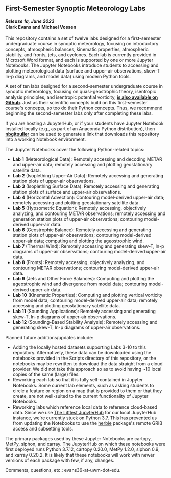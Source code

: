 <h2>First-Semester Synoptic Meteorology Labs</h2>
<h4><i>Release 1a, June 2023</i><br>Clark Evans and Michael Vossen</h4>

This repository contains a set of twelve labs designed for a first-semester undergraduate course in synoptic meteorology, focusing on introductory concepts, atmospheric balances, kinematic properties, atmospheric stability, and fronts, jets, and cyclones. Each lab is currently provided in Microsoft Word format, and each is supported by one or more Jupyter Notebooks. The Jupyter Notebooks introduce students to accessing and plotting meteorological data (surface and upper-air observations, skew-T ln-p diagrams, and model data) using modern Python tools.

A set of ten labs designed for a second-semester undergraduate course in synoptic meteorology, focusing on quasi-geostrophic theory, isentropic analysis principles, and isentropic potential vorticity, <a href="https://github.com/evans36/SynopticMet2/"><b>is also available on Github</b></a>. Just as their scientific concepts build on this first-semester course's concepts, so too do their Python concepts. Thus, we recommend beginning the second-semester labs only after completing these labs.

If you are hosting a JupyterHub, or if your students have Jupyter Notebook installed locally (e.g., as part of an Anaconda Python distribution), then <a href="https://github.com/jupyterhub/nbgitpuller" target="_blank"><b>nbgitpuller</b></a> can be used to generate a link that downloads this repository into a working Notebook environment.

The Jupyter Notebooks cover the following Python-related topics:
<ul>
  <li><b>Lab 1</b> (Meteorological Data): Remotely accessing and decoding METAR and upper-air data; remotely accessing and plotting geostationary satellite data.</li>
  <li><b>Lab 2</b> (Isoplething Upper-Air Data): Remotely accessing and generating station plots of upper-air observations.</li>
  <li><b>Lab 3</b> (Isoplething Surface Data): Remotely accessing and generating station plots of surface and upper-air observations.</li>
  <li><b>Lab 4</b> (Horizontal Advection): Contouring model-derived upper-air data; remotely accessing and plotting geostationary satellite data.</li>
  <li><b>Lab 5</b> (Hypsometric Equation): Remotely accessing, objectively analyzing, and contouring METAR observations; remotely accessing and generation station plots of upper-air observations; contouring model-derived upper-air data.</li>
  <li><b>Lab 6</b> (Geostrophic Balance): Remotely accessing and generating station plots of upper-air observations; contouring model-derived upper-air data; computing and plotting the ageostrophic wind.</li>
  <li><b>Lab 7</b> (Thermal Wind): Remotely accessing and generating skew-T, ln-p diagrams of upper-air observations; contouring model-derived upper-air data.</li>
  <li><b>Lab 8</b> (Fronts): Remotely accessing, objectively analyzing, and contouring METAR observations; contouring model-derived upper-air data.</li>
  <li><b>Lab 9</b> (Jets and Other Force Balances): Computing and plotting the ageostrophic wind and divergence from model data; contouring model-derived upper-air data.</li>
  <li><b>Lab 10</b> (Kinematic Properties): Computing and plotting vertical vorticity from model data; contouring model-derived upper-air data; remotely accessing and plotting geostationary satellite data.</li>
  <li><b>Lab 11</b> (Sounding Applications): Remotely accessing and generating skew-T, ln-p diagrams of upper-air observations.</li>
  <li><b>Lab 12</b> (Sounding-Based Stability Analysis): Remotely accessing and generating skew-T, ln-p diagrams of upper-air observations.</li>
</ul>

Planned future additions/updates include:
<ul>
  <li>Adding the locally hosted datasets supporting Labs 3-10 to this repository. Alternatively, these data can be downloaded using the notebooks provided in the Scripts directory of this repository, or the notebooks may be rewritten to download the data straight from a cloud provider. We did not take this approach so as to avoid having ~10 local copies of the same (large) files.
  <li>Reworking each lab so that it is fully self-contained in Jupyter Notebooks. Some current lab elements, such as asking students to circle a feature or region on a map that is provided to them or that they create, are not well-suited to the current functionality of Jupyter Notebooks.</li>
  <li>Reworking labs which reference local data to reference cloud-based data. Since we use <a href="https://tljh.jupyter.org/en/latest/">The Littlest JupyterHub</a> for our local JupyterHub instance, we're currently stuck on Python 3.7. This has prevented us from updating the Notebooks to use the <a href="https://github.com/blaylockbk/Herbie">herbie</a> package's remote GRIB access and subsetting tools.</li>
</ul>

The primary packages used by these Jupyter Notebooks are cartopy, MetPy, siphon, and xarray. The JupyterHub on which these notebooks were first deployed runs Python 3.7.12, cartopy 0.20.0, MetPy 1.2.0, siphon 0.9, and xarray 0.20.2. It is likely that these notebooks will work with newer versions of each package with few, if any, changes.

Comments, questions, etc.: evans36-at-uwm-dot-edu.
